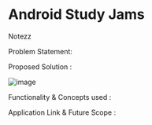 # Android Study Jams
Notezz

Problem Statement:


Proposed Solution :

![image](https://user-images.githubusercontent.com/83875053/148693485-99d70ad6-f40a-4716-a47d-3ce35ef6f80b.png)


Functionality & Concepts used :


Application Link & Future Scope :



